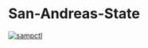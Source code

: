 # San-Andreas-State

[![sampctl](https://img.shields.io/badge/sampctl-San--Andreas--State-2f2f2f.svg?style=for-the-badge)](https://github.com/betojunior/San-Andreas-State)
